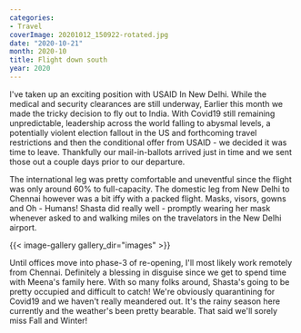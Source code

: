 ```yaml
---
categories:
- Travel
coverImage: 20201012_150922-rotated.jpg
date: "2020-10-21"
month: 2020-10
title: Flight down south
year: 2020
---
```


I've taken up an exciting position with USAID In New Delhi. While the medical and security clearances are still underway, Earlier this month we made the tricky decision to fly out to India. With Covid19 still remaining unpredictable, leadership across the world falling to abysmal levels, a potentially violent election fallout in the US and forthcoming travel restrictions and then the conditional offer from USAID - we decided it was time to leave. Thankfully our mail-in-ballots arrived just in time and we sent those out a couple days prior to our departure.

The international leg was pretty comfortable and uneventful since the flight was only around 60% to full-capacity. The domestic leg from New Delhi to Chennai however was a bit iffy with a packed flight. Masks, visors, gowns and Oh - Humans! Shasta did really well - promptly wearing her mask whenever asked to and walking miles on the travelators in the New Delhi airport.

{{< image-gallery gallery_dir="images" >}}

Until offices move into phase-3 of re-opening, I'll most likely work remotely from Chennai. Definitely a blessing in disguise since we get to spend time with Meena's family here. With so many folks around, Shasta's going to be pretty occupied and difficult to catch! We're obviously quarantining for Covid19 and we haven't really meandered out. It's the rainy season here currently and the weather's been pretty bearable. That said we'll sorely miss Fall and Winter!
